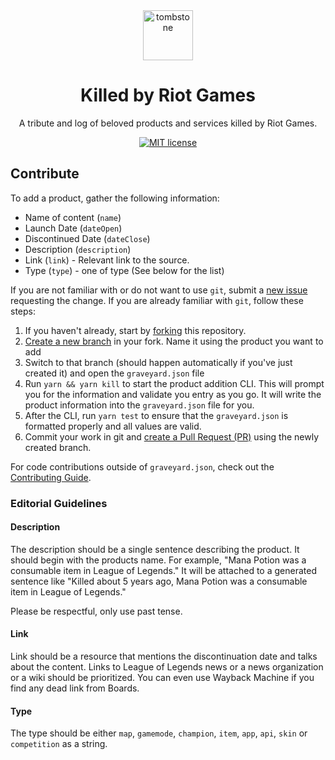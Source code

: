 <div align="center">
  <img src="https://killedbyriotgames.com/tombstone.png" alt="tombstone" style="height: 80px; width: 80px; padding: 0 20px;">
  <h1>Killed by Riot Games</h1>
  <p>A tribute and log of beloved products and services killed by Riot Games.</p>
</div>

<div align="center">

[![MIT license](https://img.shields.io/badge/License-MIT-blue.svg)](/LICENSE)

</div>

## Contribute

To add a product, gather the following information:

- Name of content (`name`)
- Launch Date (`dateOpen`)
- Discontinued Date (`dateClose`)
- Description (`description`)
- Link (`link`) - Relevant link to the source.
- Type (`type`) - one of type (See below for the list)

If you are not familiar with or do not want to use `git`, submit a [new issue](https://github.com/Neekhaulas/killedbyriotgames/issues/new?template=add-an-obituary.md) requesting the change. If you are already familiar with `git`, follow these steps:

1. If you haven't already, start by [forking](https://help.github.com/en/articles/fork-a-repo) this repository. 
1. [Create a new branch](https://help.github.com/en/desktop/contributing-to-projects/creating-a-branch-for-your-work) in your fork. Name it using the product you want to add 
1. Switch to that branch (should happen automatically if you've just created it) and open the `graveyard.json` file
1. Run `yarn && yarn kill` to start the product addition CLI. This will prompt you for the information and validate you entry as you go. It will write the product information into the `graveyard.json` file for you.
1. After the CLI, run `yarn test` to ensure that the `graveyard.json` is formatted properly and all values are valid.
1. Commit your work in git and [create a Pull Request (PR)](https://help.github.com/en/articles/creating-a-pull-request) using the newly created branch.

For code contributions outside of `graveyard.json`, check out the [Contributing Guide](.github/CONTRIBUTING.md).

### Editorial Guidelines

#### Description
The description should be a single sentence describing the product. It should begin with the products name. For example, "Mana Potion was a consumable item in League of Legends." It will be attached to a generated sentence like "Killed about 5 years ago, Mana Potion was a consumable item in League of Legends."

Please be respectful, only use past tense.

#### Link
Link should be a resource that mentions the discontinuation date and talks about the content. Links to League of Legends news or a news organization or a wiki should be prioritized. You can even use Wayback Machine if you find any dead link from Boards.

#### Type
The type should be either `map`, `gamemode`, `champion`, `item`, `app`, `api`, `skin` or `competition` as a string.